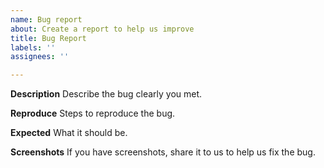 ```yaml
---
name: Bug report
about: Create a report to help us improve
title: Bug Report
labels: ''
assignees: ''

---
```


**Description**
Describe the bug clearly you met.

**Reproduce**
Steps to reproduce the bug.

**Expected**
What it should be.

**Screenshots**
If you have screenshots, share it to us to help us fix the bug.
